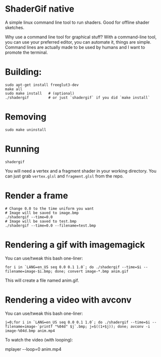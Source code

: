 # ShaderGif native

A simple linux command line tool to run shaders. Good for offline shader sketches.

Why use a command line tool for graphical stuff? With a command-line tool, you can use your preferred editor, you can automate it, things are simple. Command lines are actually made to be used by humans and I want to promote the terminal.

# Building:

	sudo apt-get install freeglut3-dev
	make all
	sudo make install	# (optional)
	./shadergif			# or just `shadergif` if you did `make install`

# Removing

	sudo make uninstall

# Running

	shadergif

You will need a vertex and a fragment shader in your working directory. You can just grab `vertex.glsl` and `fragment.glsl` from the repo.

# Render a frame

	# Change 0.0 to the time uniform you want
	# Image will be saved to image.bmp
	./shadergif --time=0.0
	# Image will be saved to test.bmp
	./shadergif --time=0.0 --filename=test.bmp

# Rendering a gif with imagemagick

You can use/tweak this bash one-liner:

	for i in `LANG=en_US seq 0.0 0.1 1.0`; do ./shadergif --time=$i --filename=image-$i.bmp; done; convert image-*.bmp anim.gif

This will create a file named anim.gif.


# Rendering a video with avconv

You can use/tweak this bash one-liner:

	j=0;for i in `LANG=en_US seq 0.0 0.1 1.0`; do ./shadergif --time=$i --filename=image-`printf "%04d" $j`.bmp; j=$((1+$j)); done; avconv -i image-%04d.bmp anim.mp4

To watch the video (with looping):

   mplayer --loop=0 anim.mp4

